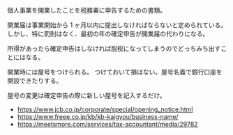個人事業を開業したことを税務署に申告するための書類。

開業届は事業開始から 1 ヶ月以内に提出しなければならないと定められている。
しかし、特に罰則はなく、最初の年の確定申告が開業届の代わりになる。

所得があったら確定申告はしなければ脱税になってしまうのでどっちみち出すことにはなる。

開業時には屋号をつけられる。
つけておいて損はない。屋号名義で銀行口座を開設できたりする。

屋号の変更は確定申告の際に新しい屋号を記入するだけ。

- https://www.jcb.co.jp/corporate/special/opening_notice.html
- https://www.freee.co.jp/kb/kb-kaigyou/business-name/
- https://meetsmore.com/services/tax-accountant/media/29782
